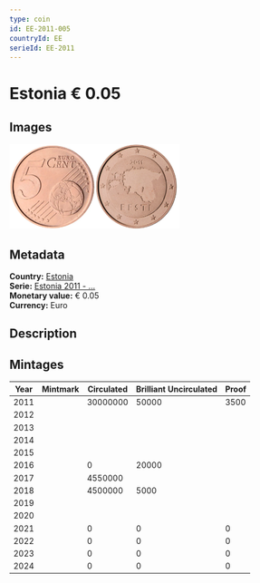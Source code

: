 ```yaml
---
type: coin
id: EE-2011-005
countryId: EE
serieId: EE-2011
---
```


# Estonia € 0.05

## Images

<img src="../../../Images/common-2007-005.webp" height="150" alt="Front image"><img src="Images/estonia-2011-005.webp" height="150" alt="Back image">

## Metadata

**Country:** [Estonia](../index.md)\
**Serie:** [Estonia 2011 - ...](index.md)\
**Monetary value:** € 0.05\
**Currency:** Euro

## Description


## Mintages

| Year | Mintmark | Circulated | Brilliant Uncirculated | Proof |
| ---- | -------- | ---------- | ---------------------- | ----- |
| 2011 |  | 30000000| 50000 | 3500 |
| 2012 |  | |  |  |
| 2013 |  | |  |  |
| 2014 |  | |  |  |
| 2015 |  | |  |  |
| 2016 |  | 0| 20000 |  |
| 2017 |  | 4550000|  |  |
| 2018 |  | 4500000| 5000 |  |
| 2019 |  | |  |  |
| 2020 |  | |  |  |
| 2021 |  | 0 | 0 | 0 |
| 2022 |  | 0 | 0 | 0 |
| 2023 |  | 0 | 0 | 0 |
| 2024 |  | 0 | 0 | 0 |
